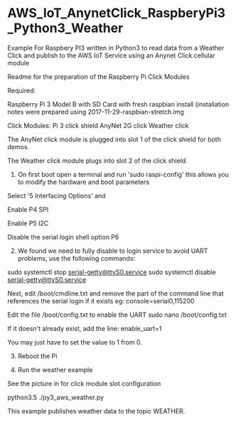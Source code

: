 # AWS_IoT_AnynetClick_RaspberyPi3_Python3_Weather
Example For Raspbery PI3 written in Python3 to read data from a Weather Click and publish to the AWS IoT Service using an Anynet Click cellular module

Readme for the preparation of the Raspberry Pi Click Modules

Required:

Raspberry Pi 3 Model B with SD Card with fresh raspbian install
(installation notes were prepared using 2017-11-29-raspbian-stretch.img

Click Modules:
Pi 3 click shield
AnyNet 2G click
Weather click

The AnyNet click module is plugged into slot 1 of the click shield for both demos.

The Weather click module plugs into slot 2 of the click shield.


1. On first boot open a terminal and run 'sudo raspi-config' this allows you to modify the hardware and boot parameters

Select '5 Interfacing Options' and

Enable P4 SPI

Enable P5 I2C

Disable the serial login shell option P6


2. We found we need to fully disable to login service to avoid UART problems, use the following commands:

sudo systemctl stop serial-getty@ttyS0.service
sudo systemctl disable serial-getty@ttyS0.service

Next, edit /boot/cmdline.txt and remove the part of the command line that references the serial login if it exists eg: console=serial0,115200

Edit the file /boot/config.txt to enable the UART
sudo nano /boot/config.txt

If it doesn't already exist, add the line:
enable_uart=1

You may just have to set the value to 1 from 0.


3. Reboot the Pi

4. Run the weather example

See the picture in <to be added> for click module slot configuration

python3.5 ./py3_aws_weather.py

This example publishes weather data to the topic WEATHER.
